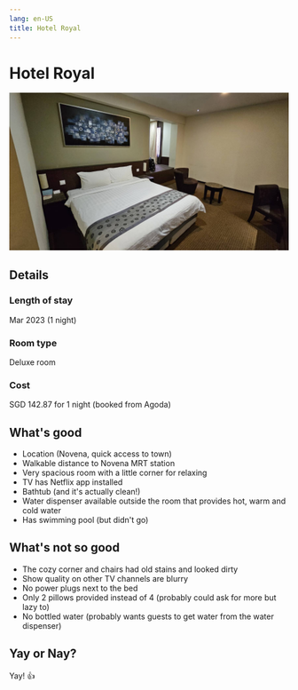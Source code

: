 ```yaml
---
lang: en-US
title: Hotel Royal
---
```


# Hotel Royal

![img](/hotel_royal.jpg)

## Details
### Length of stay 
Mar 2023 (1 night)

### Room type 
Deluxe room

### Cost 
SGD 142.87 for 1 night (booked from Agoda)

## What's good
- Location (Novena, quick access to town)
- Walkable distance to Novena MRT station
- Very spacious room with a little corner for relaxing
- TV has Netflix app installed
- Bathtub (and it's actually clean!)
- Water dispenser available outside the room that provides hot, warm and cold water
- Has swimming pool (but didn't go)

## What's not so good
- The cozy corner and chairs had old stains and looked dirty
- Show quality on other TV channels are blurry
- No power plugs next to the bed
- Only 2 pillows provided instead of 4 (probably could ask for more but lazy to)
- No bottled water (probably wants guests to get water from the water dispenser)

## Yay or Nay?
Yay! :+1: